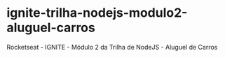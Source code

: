# ignite-trilha-nodejs-modulo2-aluguel-carros
Rocketseat - IGNITE - Módulo 2 da Trilha de NodeJS - Aluguel de Carros
